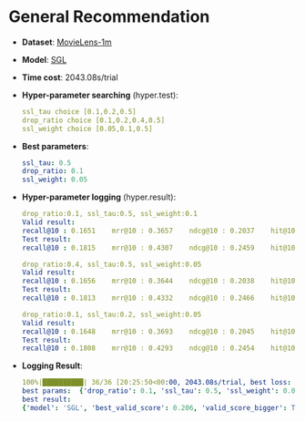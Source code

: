 # General Recommendation

- **Dataset**: [MovieLens-1m](../../md/ml-1m_general.md)

- **Model**: [SGL](https://recbole.io/docs/user_guide/model/general/sgl.html)

- **Time cost**: 2043.08s/trial

- **Hyper-parameter searching** (hyper.test):

  ```yaml                                                            
  ssl_tau choice [0.1,0.2,0.5] 
  drop_ratio choice [0.1,0.2,0.4,0.5] 
  ssl_weight choice [0.05,0.1,0.5]
  ```

- **Best parameters**:

  ```yaml
  ssl_tau: 0.5  
  drop_ratio: 0.1  
  ssl_weight: 0.05
  ```

- **Hyper-parameter logging** (hyper.result):

  ```yaml
  drop_ratio:0.1, ssl_tau:0.5, ssl_weight:0.1
  Valid result:
  recall@10 : 0.1651    mrr@10 : 0.3657    ndcg@10 : 0.2037    hit@10 : 0.7139    precision@10 : 0.1515
  Test result:
  recall@10 : 0.1815    mrr@10 : 0.4307    ndcg@10 : 0.2459    hit@10 : 0.7341    precision@10 : 0.1822

  drop_ratio:0.4, ssl_tau:0.5, ssl_weight:0.05
  Valid result:
  recall@10 : 0.1656    mrr@10 : 0.3644    ndcg@10 : 0.2038    hit@10 : 0.7127    precision@10 : 0.1511
  Test result:
  recall@10 : 0.1813    mrr@10 : 0.4332    ndcg@10 : 0.2466    hit@10 : 0.7318    precision@10 : 0.1818

  drop_ratio:0.1, ssl_tau:0.2, ssl_weight:0.05
  Valid result:
  recall@10 : 0.1648    mrr@10 : 0.3693    ndcg@10 : 0.2045    hit@10 : 0.7106    precision@10 : 0.1508
  Test result:
  recall@10 : 0.1808    mrr@10 : 0.4293    ndcg@10 : 0.2454    hit@10 : 0.7303    precision@10 : 0.1814
  ```

- **Logging Result**:

  ```yaml
  100%|██████████| 36/36 [20:25:50<00:00, 2043.08s/trial, best loss: -0.206]
  best params:  {'drop_ratio': 0.1, 'ssl_tau': 0.5, 'ssl_weight': 0.05}
  best result: 
  {'model': 'SGL', 'best_valid_score': 0.206, 'valid_score_bigger': True, 'best_valid_result': OrderedDict([('recall@10', 0.1691), ('mrr@10', 0.3663), ('ndcg@10', 0.206), ('hit@10', 0.7192), ('precision@10', 0.1523)]), 'test_result': OrderedDict([('recall@10', 0.1854), ('mrr@10', 0.4341), ('ndcg@10', 0.2492), ('hit@10', 0.7371), ('precision@10', 0.1835)])}
  ```
